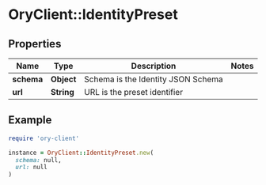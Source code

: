 # OryClient::IdentityPreset

## Properties

| Name | Type | Description | Notes |
| ---- | ---- | ----------- | ----- |
| **schema** | **Object** | Schema is the Identity JSON Schema |  |
| **url** | **String** | URL is the preset identifier |  |

## Example

```ruby
require 'ory-client'

instance = OryClient::IdentityPreset.new(
  schema: null,
  url: null
)
```

